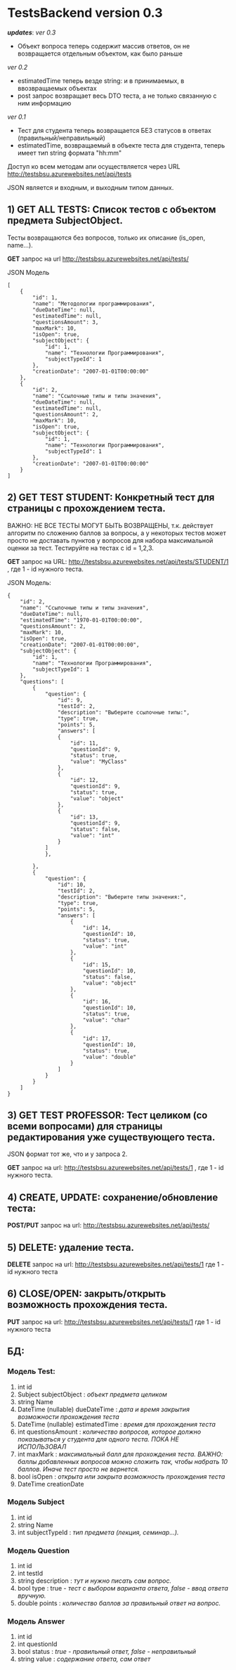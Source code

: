 # TestsBackend version 0.3

***updates***:
*ver 0.3*
- Объект вопроса теперь содержит массив ответов, он не возвращается отдельным объектом, как было раньше

*ver 0.2*
- estimatedTime теперь везде string: и в принимаемых, в ввозвращаемых объектах
- post запрос возвращает весь DTO теста, а не только связанную с ним информацию

*ver 0.1*
- Тест для студента теперь возвращается БЕЗ статусов в ответах (правильный/неправильный)
- estimatedTime, возвращаемый в объекте теста для студента, теперь имеет тип string формата "hh:mm"

Доступ ко всем методам апи осуществляется через URL http://testsbsu.azurewebsites.net/api/tests

JSON является и входным, и выходным типом данных.

## 1) GET ALL TESTS: Список тестов с объектом предмета SubjectObject.

Тесты возвращаются без вопросов, только их описание (is_open, name...).

**GET** запрос на url 
http://testsbsu.azurewebsites.net/api/tests/

JSON Модель
```
[
    {
        "id": 1,
        "name": "Методологии программирования",
        "dueDateTime": null,
        "estimatedTime": null,
        "questionsAmount": 3,
        "maxMark": 10,
        "isOpen": true,
        "subjectObject": {
            "id": 1,
            "name": "Технологии Программирования",
            "subjectTypeId": 1
        },
        "creationDate": "2007-01-01T00:00:00"
    },
    {
        "id": 2,
        "name": "Ссылочные типы и типы значения",
        "dueDateTime": null,
        "estimatedTime": null,
        "questionsAmount": 2,
        "maxMark": 10,
        "isOpen": true,
        "subjectObject": {
            "id": 1,
            "name": "Технологии Программирования",
            "subjectTypeId": 1
        },
        "creationDate": "2007-01-01T00:00:00"
    }
]
```


## 2) GET TEST STUDENT: Конкретный тест для страницы с прохождением теста.

ВАЖНО: НЕ ВСЕ ТЕСТЫ МОГУТ БЫТЬ ВОЗВРАЩЕНЫ, т.к. действует алгоритм по сложению баллов за вопросы, а у некоторых тестов может просто не доставать пунктов у вопросов для набора максимальной оценки за тест. Тестируйте на тестах с id = 1,2,3.

**GET** запрос на URL: 
http://testsbsu.azurewebsites.net/api/tests/STUDENT/1 ,
где 1 - id нужного теста.

JSON Модель:
```
{
    "id": 2,
    "name": "Ссылочные типы и типы значения",
    "dueDateTime": null,
    "estimatedTime": "1970-01-01T00:00:00",
    "questionsAmount": 2,
    "maxMark": 10,
    "isOpen": true,
    "creationDate": "2007-01-01T00:00:00",
    "subjectObject": {
        "id": 1,
        "name": "Технологии Программирования",
        "subjectTypeId": 1
    },
    "questions": [
        {
            "question": {
                "id": 9,
                "testId": 2,
                "description": "Выберите ссылочные типы:",
                "type": true,
                "points": 5,
                "answers": [
                {
                    "id": 11,
                    "questionId": 9,
                    "status": true,
                    "value": "MyClass"
                },
                {
                    "id": 12,
                    "questionId": 9,
                    "status": true,
                    "value": "object"
                },
                {
                    "id": 13,
                    "questionId": 9,
                    "status": false,
                    "value": "int"
                }
            ]
            },
            
        },
        {
            "question": {
                "id": 10,
                "testId": 2,
                "description": "Выберите типы значения:",
                "type": true,
                "points": 5,
                "answers": [
                    {
                        "id": 14,
                        "questionId": 10,
                        "status": true,
                        "value": "int"
                    },
                    {
                        "id": 15,
                        "questionId": 10,
                        "status": false,
                        "value": "object"
                    },
                    {
                        "id": 16,
                        "questionId": 10,
                        "status": true,
                        "value": "char"
                    },
                    {
                        "id": 17,
                        "questionId": 10,
                        "status": true,
                        "value": "double"
                    }
                ]
            }
        }
    ]
}
```

## 3) GET TEST PROFESSOR: Тест целиком (со всеми вопросами) для страницы редактирования уже существующего теста. 

JSON формат тот же, что и у запроса 2.

**GET** запрос на url: 
http://testsbsu.azurewebsites.net/api/tests/1 ,
где 1 - id нужного теста.

## 4) CREATE, UPDATE: сохранение/обновление теста:

**POST/PUT** запрос на url: 
http://testsbsu.azurewebsites.net/api/tests/

## 5) DELETE: удаление теста.

**DELETE** запрос на url: 
http://testsbsu.azurewebsites.net/api/tests/1
где 1 - id нужного теста

## 6) CLOSE/OPEN: закрыть/открыть возможность прохождения теста.

**PUT** запрос на url: 
http://testsbsu.azurewebsites.net/api/tests/1
где 1 - id нужного теста

## БД:

### Модель Test:
1) int id
2) Subject subjectObject : *объект предмета целиком*
3) string Name
4) DateTime (nullable) dueDateTime : *дата и время закрытия возможности прохождения теста*
5) DateTime (nullable) estimatedTime : *время для прохождения теста*
6) int questionsAmount : *количество вопросов, которое должно показываться у студента для одного теста. ПОКА НЕ ИСПОЛЬЗОВАЛ*
7) int maxMark : *максимальный балл для прохождения теста. ВАЖНО: баллы добавленных вопросов можно сложить так, чтобы набрать 10 баллов. Иначе тест просто не вернется.*
8) bool isOpen : *открыта или закрыта возможность прохождения теста*
9) DateTime creationDate

### Модель Subject
1) int id
2) string Name
3) int subjectTypeId : *тип предмета (лекция, семинар...).*

### Модель Question
1) int id
2) int testId
3) string description : *тут и нужно писать сам вопрос.*
4) bool type : true - *тест с выбором варианта ответа, false - ввод ответа вручную.*
5) double points : *количество баллов за правильный ответ на вопрос.*

### Модель Answer
1) int id
2) int questionId
3) bool status : *true - правильный ответ, false - неправильный*
4) string value : *содержание ответа, сам ответ*
